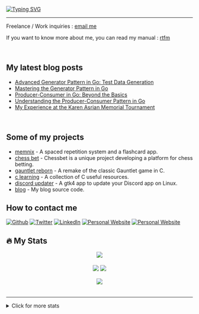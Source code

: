 
<a href="https://git.io/typing-svg"><img src="https://readme-typing-svg.demolab.com?font=Fira+Code&size=17&pause=1000&color=2299F7&multiline=true&random=false&width=435&lines=%22Some+part+of+a+mistake+is+always+correct%22;-+Savielly+Tartakover" alt="Typing SVG" /></a>

---

Freelance / Work inquiries : [email me](mailto:freelance@corentings.dev)

If you want to know more about me, you can read my manual : [rtfm](https://github.com/CorentinGS/CorentinGS/blob/main/MANUAL.md)

<!-- 
<div>
<a>
    <img rel="me" align="left" width="490" height="165" src="https://github-readme-stats.vercel.app/api?username=corentings&show_icons=true&count_private=true&hide_border=true&theme=radical">
</a>
<p>
<a><img alt="Go" src="https://img.shields.io/badge/Go-00ADD8?style=for-the-badge&logo=go&logoColor=white"/></a>
<a><img alt="Docker" src="https://img.shields.io/badge/docker-%230db7ed.svg?style=for-the-badge&logo=docker&logoColor=white"/></a>
<a><img alt="ArchLinux" src="https://img.shields.io/badge/Arch_Linux-1793D1?style=for-the-badge&logo=arch-linux&logoColor=white"/></a>
<a><img alt="Python" src="https://img.shields.io/badge/Python-3776AB?style=for-the-badge&logo=python&logoColor=white"/></a>
<a><img alt="PostgreSQL" src="https://img.shields.io/badge/PostgreSQL-316192?style=for-the-badge&logo=postgresql&logoColor=white"/></a>
<a><img alt="GCloud" src="https://img.shields.io/badge/Google_Cloud-4285F4?style=for-the-badge&logo=google-cloud&logoColor=white"/></a>
<a><img alt="Fedora" src="https://img.shields.io/badge/Fedora-294172?style=for-the-badge&logo=fedora&logoColor=white"/></a>
<a><img alt="Nix" src="https://img.shields.io/badge/Nix-5277C3.svg?style=for-the-badge&&logo=NixOS&logoColor=white"/></a>
<a><img alt="HTMX" src="https://img.shields.io/badge/%3C/%3E%20HTMX-3D72D7?style=for-the-badge&logo=mysl&logoColor=white"/></a>
<a><img alt="C" src="https://img.shields.io/badge/C-00599C?style=for-the-badge&logo=c&logoColor=white"/></a>
<a><img alt="SQLite" src="https://img.shields.io/badge/SQLite-07405E?style=for-the-badge&logo=sqlite&logoColor=white"/></a>
<a><img alt=".net" src="https://img.shields.io/badge/.NET-5C2D91?style=for-the-badge&logo=.net&logoColor=white"/></a>
<a><img alt="OCI" src="https://img.shields.io/static/v1?style=for-the-badge&message=OCI&color=262261&logo=Open+Containers+Initiative&logoColor=FFFFFF&label="/></a>
<a><img alt="Redis" src="https://img.shields.io/badge/redis-%23DD0031.svg?&style=for-the-badge&logo=redis&logoColor=white"/></a>
<a><img alt="Rust" src="https://img.shields.io/badge/Rust-000000?style=for-the-badge&logo=rust&logoColor=white"/></a>
<a><img alt="Shell" src="https://img.shields.io/badge/Shell_Script-121011?style=for-the-badge&logo=gnu-bash&logoColor=white"/></a>
<a><img alt="OpenSuse" src="https://img.shields.io/badge/openSUSE-%2364B345?style=for-the-badge&logo=openSUSE&logoColor=white"/></a>

</p>
</div>

<br/> 
-->

<br/>

## My latest blog posts

<!-- BLOG-POST-LIST:START -->
- [Advanced Generator Pattern in Go: Test Data Generation](https://corentings.dev/blog/real-world-generator/)
- [Mastering the Generator Pattern in Go](https://corentings.dev/blog/go-pattern-generator/)
- [Producer-Consumer in Go: Beyond the Basics](https://corentings.dev/blog/real-world-producer-consumer/)
- [Understanding the Producer-Consumer Pattern in Go](https://corentings.dev/blog/go-pattern-producer-consumer/)
- [My Experience at the Karen Asrian Memorial Tournament](https://corentings.dev/blog/karen-asrian-memorial-tournament/)
<!-- BLOG-POST-LIST:END -->

<br/>

## Some of my projects

- [memnix](https://github.com/memnix) - A spaced repetition system and a flashcard app.
- [chess bet](https://github.com/corentings/chessbet) - Chessbet is a unique project developing a platform for chess betting.
- [gauntlet reborn](https://github.com/CorentinGS/gauntlet-reborn) - A remake of the classic Gauntlet game in C.
- [c learning](https://github.com/CorentinGS/C-Learning) - A collection of C useful resources.
- [discord updater](https://github.com/CorentinGS/discordUpdater) - A gtk4 app to update your Discord app on Linux.
- [blog](https://github.com/CorentinGS/corentings.github.io) - My blog source code.

## How to contact me 

<p>
<a href="https://github.com/corentings" target="_blank"><img alt="Github" src="https://img.shields.io/badge/GitHub-%2312100E.svg?&style=for-the-badge&logo=Github&logoColor=white" /></a> 
<a href="https://twitter.com/intent/follow?screen_name=GSCorentinDev&tw_p=followbutton" target="_blank"><img alt="Twitter" src="https://img.shields.io/badge/twitter-%231DA1F2.svg?&style=for-the-badge&logo=twitter&logoColor=white" /></a> 
<a href="https://www.linkedin.com/in/corentin-giaufer-saubert/" target="_blank"><img alt="LinkedIn" src="https://img.shields.io/badge/linkedin-%230077B5.svg?&style=for-the-badge&logo=linkedin&logoColor=white" /></a> 
<a href="https://corentings.dev" target="_blank"><img alt="Personal Website" src="https://img.shields.io/badge/website-000000?style=for-the-badge&logo=About.me&logoColor=white" /></a> 
<a href="mailto:freelance@corentings.dev" target="_blank"><img alt="Personal Website" src="https://img.shields.io/badge/ProtonMail-8B89CC?style=for-the-badge&logo=protonmail&logoColor=white"/></a> 
</p>

## 🔥 My Stats

<div align="center">
<a>
    <img rel="me" src="https://img.shields.io/endpoint?url=https%3A%2F%2Fhits.dwyl.com%2FCorentinGS%2FCorentinGS.json%3Fcolor%3Dpink&style=for-the-badge">
</a>
</div>
<br/>

<div align="center">
<a><img src="http://github-profile-summary-cards.vercel.app/api/cards/repos-per-language?username=corentings&theme=material_palenight"/></a>
<a><img src="http://github-profile-summary-cards.vercel.app/api/cards/stats?username=corentings&theme=material_palenight"/></a>
</div>

<br/>


<div align="center"><img src="https://spotify-github-profile.vercel.app/api/view?uid=t84wh5mdrj0wzr83ksly5kjhl&cover_image=true&theme=default&bar_color=53b14f&bar_color_cover=false" /></div>
<br />

---

<details>
<summary>Click for more stats</summary>
  <p align="center">
      <img alt = "GitHub Stats" src="https://github.com/CorentinGS/CorentinGS/blob/main/github-metrics.svg">
  </p>

